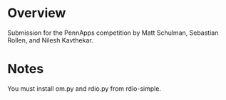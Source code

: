 # Overview

Submission for the PennApps competition by Matt Schulman, Sebastian Rollen, and Nilesh Kavthekar.

# Notes

You must install om.py and rdio.py from rdio-simple.
